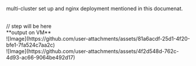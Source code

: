 multi-cluster set up and nginx deployment mentioned in this documenat.

</br>
// step will be here 


</br>
**output on VM**</br>
![Image](https://github.com/user-attachments/assets/81a6acdf-25d1-4f20-bfe1-7fa524c7aa2c)
</br>
![Image](https://github.com/user-attachments/assets/4f2d548d-762c-4d93-ac66-9064be492d17)
